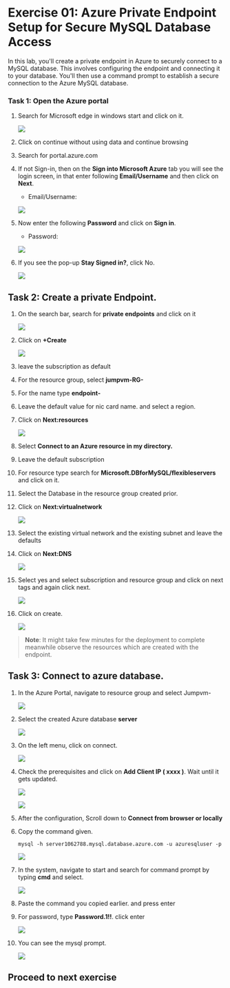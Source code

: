 # Exercise 01: Azure Private Endpoint Setup for Secure MySQL Database Access

In this lab, you'll create a private endpoint in Azure to securely connect to a MySQL database. This involves configuring the endpoint and connecting it to your database. You'll then use a command prompt to establish a secure connection to the Azure MySQL database. 

### Task 1: Open the Azure portal

1. Search for Microsoft edge in windows start and click on it.

   ![](Media/01.png)

1. Click on continue without using data and continue browsing

1. Search for portal.azure.com  

1. If not Sign-in, then on the **Sign into Microsoft Azure** tab you will see the login screen, in that enter following **Email/Username** and then click on **Next**. 
   * Email/Username: <inject key="AzureUserName"></inject>

   ![](Media/02.png)
   
1. Now enter the following **Password** and click on **Sign in**.
   * Password: <inject key="AzurePassword"></inject>

   ![](Media/03.png)
    
1. If you see the pop-up **Stay Signed in?**, click No.

   ![](Media/04.png)

## Task 2: Create a private Endpoint.

1. On the search bar, search for **private endpoints** and click on it

   ![](Media/001.png)

1. Click on **+Create**

   ![](Media/002.png)

1. leave the subscription as default

1. For the resource group, select **jumpvm-RG-<inject key="DeploymentID" />**

1. For the name type **endpoint-<inject key="DeploymentID" />**

1. Leave the default value for nic card name. and select a region.

1. Click on **Next:resources**

   ![](Media/003.png)

1. Select **Connect to an Azure resource in my directory.** 

1. Leave the default subscription

1. For resource type search for **Microsoft.DBforMySQL/flexibleservers** and click on it.

1. Select the Database in the resource group created prior.

1. Click on **Next:virtualnetwork**

   ![](Media/004.png)

1. Select the existing virtual network and the existing subnet and leave the defaults

1. Click on **Next:DNS**

   ![](Media/005.png)

1. Select yes and select subscription and resource group and click on next tags and again click next.

   ![](Media/006.png)

1. Click on create.

   ![](Media/007.png)

  >**Note**: It might take few minutes for the deployment to complete meanwhile observe the resources which are created with the endpoint.

## Task 3: Connect to azure database.

1. In the Azure Portal, navigate to resource group and select Jumpvm-<inject key="DeploymentID" />

   ![](Media/008.png)

1. Select the created Azure database **server<inject key="DeploymentID" />**

   ![](Media/009.png)

1. On the left menu, click on connect.

   ![](Media/010.png)

1. Check the prerequisites and click on **Add Client IP ( xxxx )**. Wait until it gets updated.

   ![](Media/011.png)

   ![](Media/012.png)

1. After the configuration, Scroll down to **Connect from browser or locally**

1. Copy the command given.

   ```
   mysql -h server1062788.mysql.database.azure.com -u azuresqluser -p

   ```

   ![](Media/013.png)

1. In the system, navigate to start and search for command prompt by typing **cmd** and select.

   ![](Media/014.png)

1. Paste the command you copied earlier. and press enter

1. For password, type **Password.1!!**. click enter

   ![](Media/015.png)

1. You can see the mysql prompt.

     ![](Media/016.png)

## Proceed to next exercise

  

     
